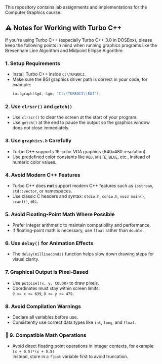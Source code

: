 This repository contains lab assignments and implementations for the Computer Graphics course.<br>
## ⚠️ Notes for Working with Turbo C++
If you're using Turbo C++ (especially Turbo C++ 3.0 in DOSBox), please keep the following points in mind when running graphics programs like the Bresenham Line Algorithm and Midpoint Ellipse Algorithm:

###  1. Setup Requirements
- Install Turbo C++ inside `C:\TURBOC3`.
- Make sure the BGI graphics driver path is correct in your code, for example:  
  ```cpp
  initgraph(&gd, &gm, "C:\\TURBOC3\\BGI");
  ```

###  2. Use `clrscr()` and `getch()`
- Use `clrscr()` to clear the screen at the start of your program.
- Use `getch()` at the end to pause the output so the graphics window does not close immediately.

###  3. Use `graphics.h` Carefully
- Turbo C++ supports 16-color VGA graphics (640x480 resolution).
- Use predefined color constants like `RED`, `WHITE`, `BLUE`, etc., instead of numeric color values.

###  4. Avoid Modern C++ Features
- Turbo C++ does **not** support modern C++ features such as `iostream`, `std::vector`, or namespaces.
- Use classic C headers and syntax: `stdio.h`, `conio.h`, `void main()`, `scanf()`, etc.

###  5. Avoid Floating-Point Math Where Possible
- Prefer integer arithmetic to maintain compatibility and performance.
- If floating-point math is necessary, use `float` rather than `double`.

###  6. Use `delay()` for Animation Effects
- The `delay(milliseconds)` function helps slow down drawing steps for visual clarity.

###  7. Graphical Output is Pixel-Based
- Use `putpixel(x, y, COLOR)` to draw pixels.
- Coordinates must stay within screen limits:  
  `0 <= x <= 639`, `0 <= y <= 479`.

###  8. Avoid Compilation Warnings
- Declare all variables before use.
- Consistently use correct data types like `int`, `long`, and `float`.

### 📌 9. Compatible Math Operations
- Avoid direct floating point operations in integer contexts, for example:  
  `(x + 0.5)*(x + 0.5)`  
  Instead, store in a `float` variable first to avoid truncation.
